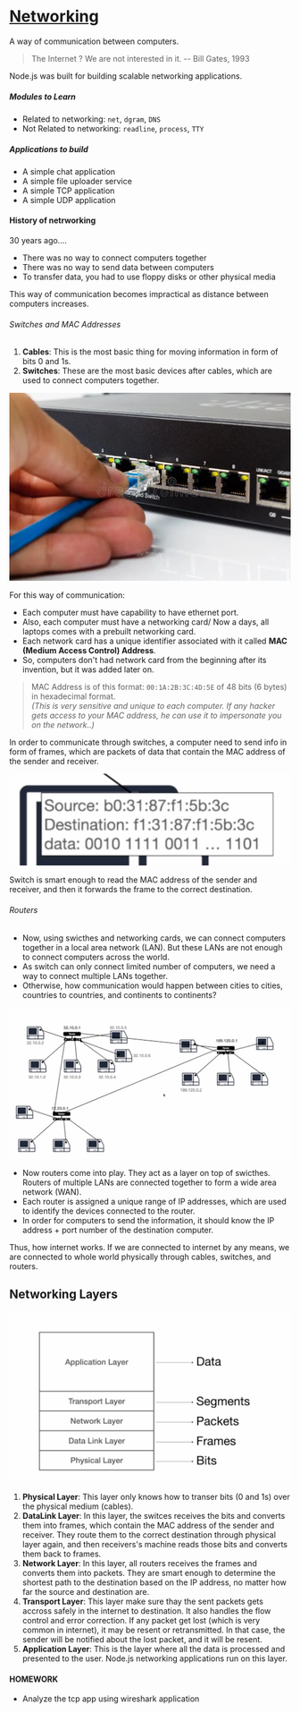# [Networking](https://www.nytimes.com/interactive/2019/03/10/technology/internet-cables-oceans.html)

A way of communication between computers.

> The Internet ? We are not interested in it.
> -- Bill Gates, 1993

Node.js was built for building scalable networking applications.

##### Modules to Learn

- Related to networking: `net`, `dgram`, `DNS`
- Not Related to networking: `readline`, `process`, `TTY`

##### Applications to build

- A simple chat application
- A simple file uploader service
- A simple TCP application
- A simple UDP application

#### History of netrworking

30 years ago....

- There was no way to connect computers together
- There was no way to send data between computers
- To transfer data, you had to use floppy disks or other physical media

This way of communication becomes impractical as distance between computers increases.

###### Switches and MAC Addresses

1. **Cables**: This is the most basic thing for moving information in form of bits 0 and 1s.
2. **Switches**: These are the most basic devices after cables, which are used to connect computers together.

![](/assets/2025-06-29-20-46-31.png)

For this way of communication:

- Each computer must have capability to have ethernet port.
- Also, each computer must have a networking card/ Now a days, all laptops comes with a prebuilt networking card.
- Each network card has a unique identifier associated with it called **MAC (Medium Access Control) Address**.
- So, computers don't had network card from the beginning after its invention, but it was added later on.

> MAC Address is of this format: `00:1A:2B:3C:4D:5E` of 48 bits (6 bytes) in hexadecimal format.<br>
> _(This is very sensitive and unique to each computer. If any hacker gets access to your MAC address, he can use it to impersonate you on the network..)_

In order to communicate through switches, a computer need to send info in form of frames, which are packets of data that contain the MAC address of the sender and receiver.

![](/assets/2025-06-29-20-54-26.png)

Switch is smart enough to read the MAC address of the sender and receiver, and then it forwards the frame to the correct destination.

###### Routers

- Now, using swicthes and networking cards, we can connect computers together in a local area network (LAN). But these LANs are not enough to connect computers across the world.
- As switch can only connect limited number of computers, we need a way to connect multiple LANs together.
- Otherwise, how communication would happen between cities to cities, countries to countries, and continents to continents?

![](/assets/2025-06-29-20-57-56.png)

- Now routers come into play. They act as a layer on top of swicthes. Routers of multiple LANs are connected together to form a wide area network (WAN).
- Each router is assigned a unique range of IP addresses, which are used to identify the devices connected to the router.
- In order for computers to send the information, it should know the IP address + port number of the destination computer.

Thus, how internet works. If we are connected to internet by any means, we are connected to whole world physically through cables, switches, and routers.

## Networking Layers

![](/assets/2025-06-29-21-03-36.png)

1. **Physical Layer**: This layer only knows how to transer bits (0 and 1s) over the physical medium (cables).
2. **DataLink Layer**: In this layer, the switces receives the bits and converts them into frames, which contain the MAC address of the sender and receiver. They route them to the correct destination through physical layer again, and then receivers's machine reads those bits and converts them back to frames.
3. **Network Layer**: In this layer, all routers receives the frames and converts them into packets. They are smart enough to determine the shortest path to the destination based on the IP address, no matter how far the source and destination are.
4. **Transport Layer**: This layer make sure thay the sent packets gets accross safely in the internet to destination. It also handles the flow control and error correction. If any packet get lost (which is very common in internet), it may be resent or retransmitted. In that case, the sender will be notified about the lost packet, and it will be resent.
5. **Application Layer**: This is the layer where all the data is processed and presented to the user. Node.js networking applications run on this layer.

#### HOMEWORK

- Analyze the tcp app using wireshark application
